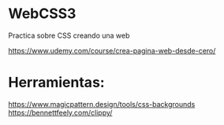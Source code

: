 # WebCSS3

Practica sobre CSS creando una web

https://www.udemy.com/course/crea-pagina-web-desde-cero/

# Herramientas:

https://www.magicpattern.design/tools/css-backgrounds <br>
https://bennettfeely.com/clippy/

#
